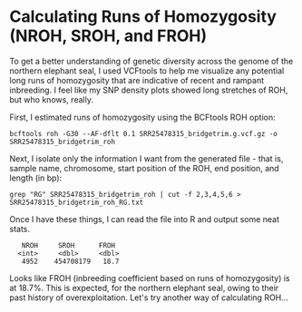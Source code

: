 # Calculating Runs of Homozygosity (NROH, SROH, and FROH)
To get a better understanding of genetic diversity across the genome of the northern elephant seal, I used VCFtools to help me visualize any potential long runs of homozygosity that are indicative of recent and rampant inbreeding. I feel like my SNP density plots showed long stretches of ROH, but who knows, really. 

First, I estimated runs of homozygosity using the BCFtools ROH option: 

    bcftools roh -G30 --AF-dflt 0.1 SRR25478315_bridgetrim.g.vcf.gz -o SRR25478315_bridgetrim_roh
Next, I isolate only the information I want from the generated file - that is, sample name, chromosome, start position of the ROH, end position, and length (in bp):

    grep "RG" SRR25478315_bridgetrim_roh | cut -f 2,3,4,5,6 > SRR25478315_bridgetrim_roh_RG.txt
Once I have these things, I can read the file into R and output some neat stats. 

       NROH     SROH      FROH
      <int>     <dbl>     <dbl>
       4952    454708179   18.7
Looks like FROH (inbreeding coefficient based on runs of homozygosity) is at 18.7%. This is expected, for the northern elephant seal, owing to their past history of overexploitation. Let's try another way of calculating ROH...


